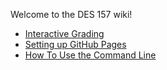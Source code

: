 Welcome to the DES 157 wiki!


* [Interactive Grading](Grading)
* [Setting up GitHub Pages](GitHubPages)
* [How To Use the Command Line](CommandLineBasics)
